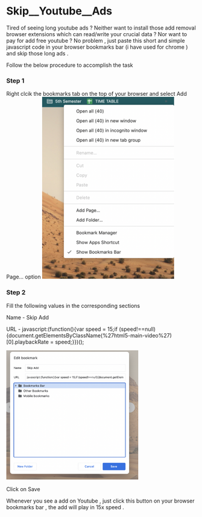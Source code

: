 # Skip__Youtube__Ads
Tired of seeing long youtube ads ?  Neither want to install those add removal browser extensions which can read/write your crucial data ? Nor want to pay for add free youtube ?      No problem , just paste this short and simple javascript code in your browser bookmarks bar (i have used for chrome ) and skip those long ads .


Follow the below procedure to accomplish the task


<h3>Step 1</h3>
Right clcik the bookmarks tab on the top of your browser and select Add Page... option

<img src='images/step1.png' width='350px' >

<h3> Step 2 </h3>

Fill the following values in the corresponding sections

Name - Skip Add

URL  - javascript:(function(){var speed = 15;if (speed!==null){document.getElementsByClassName(%27html5-main-video%27)[0].playbackRate = speed;}})();

<img src='images/step2.png' width='350px' >

Click on Save 

Whenever you see a add on Youtube , just click this button on your browser bookmarks bar , the add will play in 15x speed .

